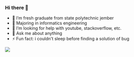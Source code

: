 ### Hi there 👋

- 🔭 I’m fresh graduate from state polytechnic jember
- 🌱 Majoring in informatics engineering
- 🤔 I’m looking for help with youtube, stackoverflow, etc.
- 💬 Ask me about anything
- ⚡ Fun fact: i couldn't sleep before finding a solution of bug
<!--
- 📫 How to reach me: ...
- 😄 Pronouns: ...
- 👯 I’m looking to collaborate on ...
-->

<img src="https://github-readme-stats.vercel.app/api?username=mambaur&&show_icons=true&title_color=ffffff&icon_color=bb2acf&text_color=daf7dc&bg_color=151515" />
